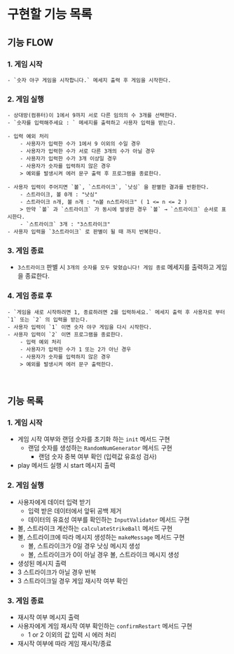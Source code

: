 # 구현할 기능 목록

## 기능 FLOW
### 1. 게임 시작 
    - `숫자 야구 게임을 시작합니다.` 메세지 출력 후 게임을 시작한다.

### 2. 게임 실행 
    - 상대방(컴퓨터)이 1에서 9까지 서로 다른 임의의 수 3개를 선택한다.
    - `숫자를 입력해주세요 : ` 메세지를 출력하고 사용자 입력을 받는다.

    - 입력 예외 처리
        - 사용자가 입력한 수가 1에서 9 이외의 수일 경우 
        - 사용자가 입력한 수가 서로 다른 3개의 수가 아닐 경우 
        - 사용자가 입력한 수가 3개 이상일 경우 
        - 사용자가 숫자를 입력하지 않은 경우
        > 예외를 발생시켜 에러 문구 출력 후 프로그램을 종료한다.

    - 사용자 입력이 주어지면 `볼`, `스트라이크`, `낫싱` 을 판별한 결과를 반환한다.
        - 스트라이크, 볼 0개 : "낫싱"
        - 스트라이크 n개, 볼 n개 : "n볼 n스트라이크" ( 1 <= n <= 2 )
        > 만약 `볼` 과 `스트라이크` 가 동시에 발생한 경우 `볼` → `스트라이크` 순서로 표시한다.
        - `스트라이크` 3개 : "3스트라이크"
    - 사용자 입력을 `3스트라이크` 로 판별이 될 때 까지 반복한다. 

### 3. 게임 종료
   - `3스트라이크` 판별 시 `3개의 숫자를 모두 맞혔습니다! 게임 종료` 메세지를 출력하고 게임을 종료한다.

### 4. 게임 종료 후
    - `게임을 새로 시작하려면 1, 종료하려면 2를 입력하세요.` 메세지 출력 후 사용자로 부터 `1` 또는 `2` 의 입력을 받는다.
    - 사용자 입력이 `1` 이면 숫자 야구 게임을 다시 시작한다.
    - 사용자 입력이 `2` 이면 프로그램을 종료한다.
        - 입력 예외 처리
        - 사용자가 입력한 수가 1 또는 2가 아닌 경우
        - 사용자가 숫자를 입력하지 않은 경우
        > 예외를 발생시켜 에러 문구 출력한다. 

<br />

## 기능 목록
### 1. 게임 시작 

- 게임 시작 여부와 랜덤 숫자를 초기화 하는 `init` 메서드 구현 
  - 랜덤 숫자를 생성하는 `RandomNumGenerator` 메서드 구현 
    - 랜덤 숫자 중복 여부 확인 (입력값 유효성 검사)
- play 메서드 실행 시 start 메시지 출력 

### 2. 게임 실행

- 사용자에게 데이터 입력 받기 
  - 입력 받은 데이터에서 앞뒤 공백 제거 
  - 데이터의 유효성 여부를 확인하는 `InputValidator` 메서드 구현 
- 볼, 스트라이크 계산하는 `calculateStrikeBall` 메서드 구현 
- 볼, 스트라이크에 따라 메시지 생성하는 `makeMessage` 메서드 구현 
  - 볼, 스트라이크가 0일 경우 낫싱 메시지 생성 
  - 볼, 스트라이크가 0이 아닐 경우 볼, 스트라이크 메시지 생성 
- 생성된 메시지 출력 
- 3 스트라이크가 아닐 경우 반복 
- 3 스트라이크일 경우 게임 재시작 여부 확인 

### 3. 게임 종료 

- 재시작 여부 메시지 출력 
- 사용자에게 게임 재시작 여부 확인하는 `confirmRestart` 메서드 구현 
  - 1 or 2 이외의 값 입력 시 에러 처리 
- 재시작 여부에 따라 게임 재시작/종료 
